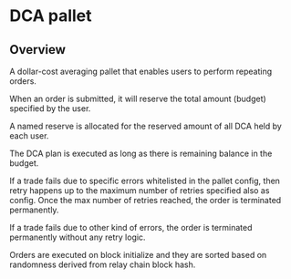 # DCA pallet

## Overview

A dollar-cost averaging pallet that enables users to perform repeating orders.

When an order is submitted, it will reserve the total amount (budget) specified by the user.

A named reserve is allocated for the reserved amount of all DCA held by each user.

The DCA plan is executed as long as there is remaining balance in the budget.

If a trade fails due to specific errors whitelisted in the pallet config, 
then retry happens up to the maximum number of retries specified also as config. 
Once the max number of retries reached, the order is terminated permanently.

If a trade fails due to other kind of errors, the order is terminated permanently without any retry logic.

Orders are executed on block initialize and they are sorted based on randomness derived from relay chain block hash.
